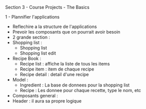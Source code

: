 Section 3 - Course Projects - The Basics

1 - Plannifier l'applications
 - Reflechire a la structure de l'applications
 - Prevoir les composants que on pourrait avoir besoin
 - 2 grande section : 
  - Shopping list : 
    - Shopping list
    - Shopping list edit
  - Recipe Book : 
    - Recipe list : affiche la liste de tous les items
    - Recipe item : item de chaque recipe
    - Recipe detail : detail d'une recipe
  - Model : 
    - Ingredient : La base de donnees pour la shopping list 
    - Recipe : Les donnee pour chaque recette, type le nom, etc
 - Composants general : 
  - Header : il aura sa propre logique 
